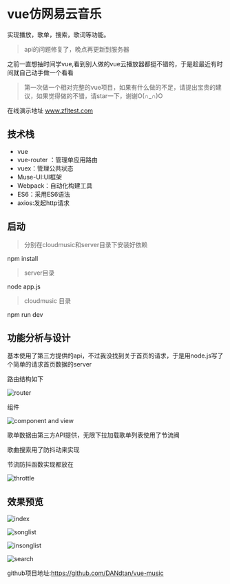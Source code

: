 # vue仿网易云音乐
实现播放，歌单，搜索，歌词等功能。

> api的问题修复了，晚点再更新到服务器

之前一直想抽时间学vue,看到别人做的vue云播放器都挺不错的，于是趁最近有时间就自己动手做一个看看
> 第一次做一个相对完整的vue项目，如果有什么做的不足，请提出宝贵的建议，如果觉得做的不错，请star一下，谢谢O(∩_∩)O

在线演示地址 www.zfltest.com

## 技术栈

- vue
- vue-router ：管理单应用路由
- vuex：管理公共状态
- Muse-UI:UI框架
- Webpack：自动化构建工具
- ES6：采用ES6语法
- axios:发起http请求

## 启动


> 分别在cloudmusic和server目录下安装好依赖

npm install

> server目录

node app.js

> cloudmusic 目录

npm run dev

## 功能分析与设计

基本使用了第三方提供的api，不过我没找到关于首页的请求，于是用node.js写了个简单的请求首页数据的server

路由结构如下

![router](https://github.com/DANdtan/vue-music/blob/master/mdpic/router.png)

组件

![component and view](https://github.com/DANdtan/vue-music/blob/master/mdpic/compoent.png)

歌单数据由第三方API提供，无限下拉加载歌单列表使用了节流阀

歌曲搜索用了防抖动来实现

节流防抖函数实现都放在

![throttle](https://github.com/DANdtan/vue-music/blob/master/mdpic/throttle.png)

## 效果预览

![index](https://github.com/DANdtan/vue-music/blob/master/mdpic/index.gif)

![songlist](https://github.com/DANdtan/vue-music/blob/master/mdpic/songlist.gif)

![insonglist](https://github.com/DANdtan/vue-music/blob/master/mdpic/insonglist.gif)

![search](https://github.com/DANdtan/vue-music/blob/master/mdpic/search.gif)


github项目地址:https://github.com/DANdtan/vue-music
